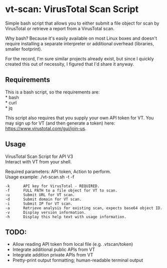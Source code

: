 # vt-scan: VirusTotal Scan Script  
Simple bash script that allows you to either submit a file object for scan by VirusTotal or retrieve a report from a VirusTotal scan.  


Why bash? Because it's easily available on most Linux boxes and doesn't require installing a separate interpreter or additional overhead (libraries, smaller footprint).  


For the record, I'm sure similar projects already exist, but since I quickly created this out of necessity, I figured that I'd share it anyway.  

## Requirements  
This is a bash script, so the requirements are:  
    * bash  
    * curl  
    * jq  

This script also requires that you supply your own API token for VT. You may sign up for VT (and then generate a token) here: https://www.virustotal.com/gui/join-us.  

## Usage  
VirusTotal Scan Script for API V3  
Interact with VT from your shell.  
  
Required parameters: API token, Action to perform.  
Usage example: ./vt-scan.sh -t <API TOKEN> -f <FILE PATH>  

	-k		API key for VirusTotal - REQUIRED.  
	-f		FULL PATH to a file object for VT to scan.  
	-u		Submit URL for VT scan.  
	-d		Submit domain for VT scan.  
	-i		Submit IP for VT scan.  
	-a		Retrieve analysis for existing scan, expects base64 object ID.  
	-v		Display version information.  
	-h		Display this help text with usage information.  
  
## TODO:  
* Allow reading API token from local file (e.g. .vtscan/token)  
* Integrate additional public APIs from VT  
* Integrate addition private APIs from VT  
* Pretty-print output formatting; human-readable terminal output  
